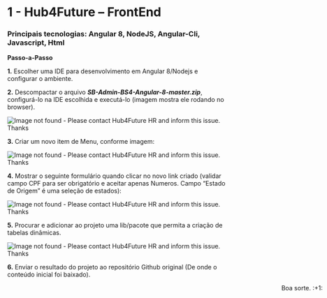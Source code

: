 # 1 - Hub4Future – FrontEnd

### Principais tecnologias: Angular 8, NodeJS, Angular-Cli, Javascript, Html
**Passo-a-Passo**

**1.** Escolher uma IDE para desenvolvimento em Angular 8/Nodejs e configurar o ambiente.

**2.** Descompactar o arquivo ***SB-Admin-BS4-Angular-8-master.zip***, configurá-lo na IDE escolhida e executá-lo (imagem mostra ele rodando no browser).

![Image not found - Please contact Hub4Future HR and inform this issue. Thanks](https://raw.githubusercontent.com/edersonm/teste-hub-frontend-3d827020-f0d2/master/imgs/1.png)


**3.** Criar um novo item de Menu, conforme imagem:

![Image not found - Please contact Hub4Future HR and inform this issue. Thanks](https://raw.githubusercontent.com/edersonm/teste-hub-frontend-3d827020-f0d2/master/imgs/2.png)



**4.** Mostrar o seguinte formulário quando clicar no novo link criado (validar campo CPF para ser obrigatório e aceitar apenas Numeros. Campo “Estado de Origem” é uma seleção de estados):

![Image not found - Please contact Hub4Future HR and inform this issue. Thanks](https://raw.githubusercontent.com/edersonm/teste-hub-frontend-3d827020-f0d2/master/imgs/3.png)


**5.** Procurar e adicionar ao projeto uma lib/pacote que permita a criação de tabelas dinâmicas.

![Image not found - Please contact Hub4Future HR and inform this issue. Thanks](https://raw.githubusercontent.com/edersonm/teste-hub-frontend-3d827020-f0d2/master/imgs/4.png)

 
**6.** Enviar o resultado do projeto ao repositório Github original (De onde o conteúdo inicial foi baixado).

<div style="position:absolute;right:10px">Boa sorte. :+1:</div>
